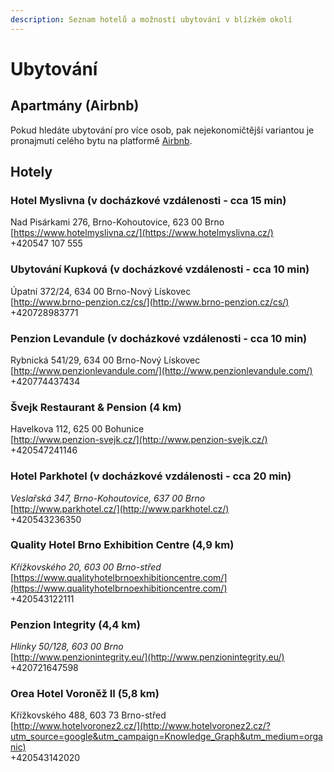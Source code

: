 ```yaml
---
description: Seznam hotelů a možností ubytování v blízkém okolí
---
```


# Ubytování

## Apartmány \(Airbnb\)

Pokud hledáte ubytování pro více osob, pak nejekonomičtější variantou je pronajmutí celého bytu na platformě [Airbnb](https://www.airbnb.cz/).

## Hotely

### **Hotel Myslivna \(v docházkové vzdálenosti - cca 15 min\)**

Nad Pisárkami 276, Brno-Kohoutovice, 623 00 Brno  
 [https://www.hotelmyslivna.cz/](https://www.hotelmyslivna.cz/)  
 +420547 107 555 

### **Ubytování Kupková \(v docházkové vzdálenosti - cca 10 min\)**

Úpatní 372/24, 634 00 Brno-Nový Lískovec  
 [http://www.brno-penzion.cz/cs/](http://www.brno-penzion.cz/cs/)  
+420728983771 

### **Penzion Levandule \(v docházkové vzdálenosti - cca 10 min\)**

Rybnická 541/29, 634 00 Brno-Nový Lískovec  
 [http://www.penzionlevandule.com/](http://www.penzionlevandule.com/)  
+420774437434

### **Švejk Restaurant & Pension \(4 km\)**

Havelkova 112, 625 00 Bohunice  
 [http://www.penzion-svejk.cz/](http://www.penzion-svejk.cz/)  
 +420547241146

### **Hotel Parkhotel \(v docházkové vzdálenosti - cca 20 min\)**

_Veslařská 347, Brno-Kohoutovice, 637 00 Brno_  
[http://www.parkhotel.cz/](http://www.parkhotel.cz/)  
+420543236350

### **Quality Hotel Brno Exhibition Centre \(4,9 km\)**

_Křížkovského 20, 603 00 Brno-střed_  
[https://www.qualityhotelbrnoexhibitioncentre.com/](https://www.qualityhotelbrnoexhibitioncentre.com/)  
+420543122111

### **Penzion Integrity \(4,4 km\)**

_Hlinky 50/128, 603 00 Brno_   
[http://www.penzionintegrity.eu/](http://www.penzionintegrity.eu/)  
+420721647598

### **Orea Hotel Voroněž II \(5,8 km\)**

Křížkovského 488, 603 73 Brno-střed  
 [http://www.hotelvoronez2.cz/](http://www.hotelvoronez2.cz/?utm_source=google&utm_campaign=Knowledge_Graph&utm_medium=organic)  
 +420543142020

## 

## 

